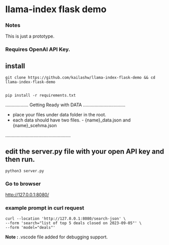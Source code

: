 # llama-index flask demo

### Notes

This is just a prototype.

### Requires OpenAI API Key.

## install

```
git clone https://github.com/kailashw/llama-index-flask-demo && cd llama-index-flask-demo


pip install -r requirements.txt

```

.................. Getting Ready with DATA .................................

- place your files under data folder in the root.
- each data should have two files. - {name}\_data.json and {name}\_scehma.json

...................................................

## edit the server.py file with your open API key and then run.

```
python3 server.py

```

### Go to browser

http://127.0.0.1:8080/

### example prompt in curl request

```
curl --location 'http://127.0.0.1:8080/search-json' \
--form 'search="list of top 5 deals closed on 2023-09-05"' \
--form 'model="deals"'
```

<b> Note : </b> .vscode file added for debugging support.
